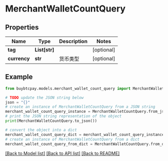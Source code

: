 # MerchantWalletCountQuery


## Properties

Name | Type | Description | Notes
------------ | ------------- | ------------- | -------------
**tag** | **List[str]** |  | [optional] 
**currency** | **str** | 货币类型 | [optional] 

## Example

```python
from buybtcpay.models.merchant_wallet_count_query import MerchantWalletCountQuery

# TODO update the JSON string below
json = "{}"
# create an instance of MerchantWalletCountQuery from a JSON string
merchant_wallet_count_query_instance = MerchantWalletCountQuery.from_json(json)
# print the JSON string representation of the object
print(MerchantWalletCountQuery.to_json())

# convert the object into a dict
merchant_wallet_count_query_dict = merchant_wallet_count_query_instance.to_dict()
# create an instance of MerchantWalletCountQuery from a dict
merchant_wallet_count_query_from_dict = MerchantWalletCountQuery.from_dict(merchant_wallet_count_query_dict)
```
[[Back to Model list]](../README.md#documentation-for-models) [[Back to API list]](../README.md#documentation-for-api-endpoints) [[Back to README]](../README.md)


